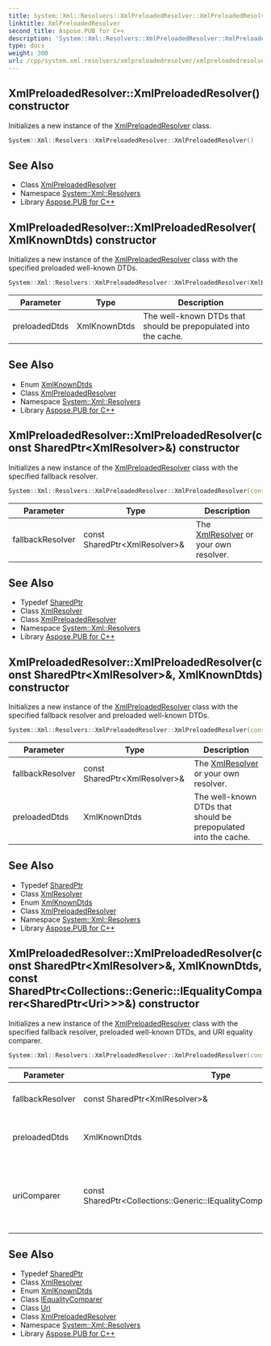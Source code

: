```yaml
---
title: System::Xml::Resolvers::XmlPreloadedResolver::XmlPreloadedResolver constructor
linktitle: XmlPreloadedResolver
second_title: Aspose.PUB for C++
description: 'System::Xml::Resolvers::XmlPreloadedResolver::XmlPreloadedResolver constructor. Initializes a new instance of the XmlPreloadedResolver class in C++.'
type: docs
weight: 300
url: /cpp/system.xml.resolvers/xmlpreloadedresolver/xmlpreloadedresolver/
---
```

## XmlPreloadedResolver::XmlPreloadedResolver() constructor


Initializes a new instance of the [XmlPreloadedResolver](../) class.

```cpp
System::Xml::Resolvers::XmlPreloadedResolver::XmlPreloadedResolver()
```

## See Also

* Class [XmlPreloadedResolver](../)
* Namespace [System::Xml::Resolvers](../../)
* Library [Aspose.PUB for C++](../../../)
## XmlPreloadedResolver::XmlPreloadedResolver(XmlKnownDtds) constructor


Initializes a new instance of the [XmlPreloadedResolver](../) class with the specified preloaded well-known DTDs.

```cpp
System::Xml::Resolvers::XmlPreloadedResolver::XmlPreloadedResolver(XmlKnownDtds preloadedDtds)
```


| Parameter | Type | Description |
| --- | --- | --- |
| preloadedDtds | XmlKnownDtds | The well-known DTDs that should be prepopulated into the cache. |

## See Also

* Enum [XmlKnownDtds](../../xmlknowndtds/)
* Class [XmlPreloadedResolver](../)
* Namespace [System::Xml::Resolvers](../../)
* Library [Aspose.PUB for C++](../../../)
## XmlPreloadedResolver::XmlPreloadedResolver(const SharedPtr\<XmlResolver\>\&) constructor


Initializes a new instance of the [XmlPreloadedResolver](../) class with the specified fallback resolver.

```cpp
System::Xml::Resolvers::XmlPreloadedResolver::XmlPreloadedResolver(const SharedPtr<XmlResolver> &fallbackResolver)
```


| Parameter | Type | Description |
| --- | --- | --- |
| fallbackResolver | const SharedPtr\<XmlResolver\>\& | The [XmlResolver](../../../system.xml/xmlresolver/) or your own resolver. |

## See Also

* Typedef [SharedPtr](../../../system/sharedptr/)
* Class [XmlResolver](../../../system.xml/xmlresolver/)
* Class [XmlPreloadedResolver](../)
* Namespace [System::Xml::Resolvers](../../)
* Library [Aspose.PUB for C++](../../../)
## XmlPreloadedResolver::XmlPreloadedResolver(const SharedPtr\<XmlResolver\>\&, XmlKnownDtds) constructor


Initializes a new instance of the [XmlPreloadedResolver](../) class with the specified fallback resolver and preloaded well-known DTDs.

```cpp
System::Xml::Resolvers::XmlPreloadedResolver::XmlPreloadedResolver(const SharedPtr<XmlResolver> &fallbackResolver, XmlKnownDtds preloadedDtds)
```


| Parameter | Type | Description |
| --- | --- | --- |
| fallbackResolver | const SharedPtr\<XmlResolver\>\& | The [XmlResolver](../../../system.xml/xmlresolver/) or your own resolver. |
| preloadedDtds | XmlKnownDtds | The well-known DTDs that should be prepopulated into the cache. |

## See Also

* Typedef [SharedPtr](../../../system/sharedptr/)
* Class [XmlResolver](../../../system.xml/xmlresolver/)
* Enum [XmlKnownDtds](../../xmlknowndtds/)
* Class [XmlPreloadedResolver](../)
* Namespace [System::Xml::Resolvers](../../)
* Library [Aspose.PUB for C++](../../../)
## XmlPreloadedResolver::XmlPreloadedResolver(const SharedPtr\<XmlResolver\>\&, XmlKnownDtds, const SharedPtr\<Collections::Generic::IEqualityComparer\<SharedPtr\<Uri\>\>\>\&) constructor


Initializes a new instance of the [XmlPreloadedResolver](../) class with the specified fallback resolver, preloaded well-known DTDs, and URI equality comparer.

```cpp
System::Xml::Resolvers::XmlPreloadedResolver::XmlPreloadedResolver(const SharedPtr<XmlResolver> &fallbackResolver, XmlKnownDtds preloadedDtds, const SharedPtr<Collections::Generic::IEqualityComparer<SharedPtr<Uri>>> &uriComparer)
```


| Parameter | Type | Description |
| --- | --- | --- |
| fallbackResolver | const SharedPtr\<XmlResolver\>\& | The [XmlResolver](../../../system.xml/xmlresolver/) or your own resolver. |
| preloadedDtds | XmlKnownDtds | The well-known DTDs that should be prepopulated into cache. |
| uriComparer | const SharedPtr\<Collections::Generic::IEqualityComparer\<SharedPtr\<Uri\>\>\>\& | The implementation of the IEqualityComparer interface to use when you compare URIs. |

## See Also

* Typedef [SharedPtr](../../../system/sharedptr/)
* Class [XmlResolver](../../../system.xml/xmlresolver/)
* Enum [XmlKnownDtds](../../xmlknowndtds/)
* Class [IEqualityComparer](../../../system.collections.generic/iequalitycomparer/)
* Class [Uri](../../../system/uri/)
* Class [XmlPreloadedResolver](../)
* Namespace [System::Xml::Resolvers](../../)
* Library [Aspose.PUB for C++](../../../)
